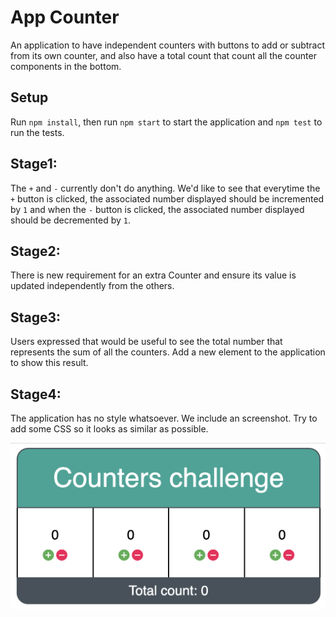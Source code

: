 # App Counter

An application to have independent counters with buttons to add or subtract from its own counter, and also have a total count that count all the counter components in the bottom.

## Setup
Run `npm install`, then run `npm start` to start the application and `npm test` to run the tests.

## Stage1:
The `+` and `-` currently don't do anything. We'd like to see that everytime
the `+` button is clicked, the associated number displayed should be incremented by `1` and when the `-` button is clicked, the associated number displayed should be decremented by `1`.

## Stage2:
There is new requirement for an extra Counter and ensure its value is updated independently from the others.

## Stage3:
Users expressed that would be useful to see the total number that represents the sum of all the counters. Add a new element to the application to show this result.

## Stage4:
The application has no style whatsoever. We include an screenshot. Try to add some CSS so it looks as similar as possible.

![Counter example](counters.png)
